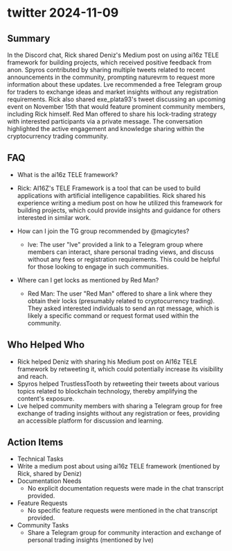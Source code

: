 # twitter 2024-11-09

## Summary

In the Discord chat, Rick shared Deniz's Medium post on using ai16z TELE framework for building projects, which received positive feedback from anon. Spyros contributed by sharing multiple tweets related to recent announcements in the community, prompting naturevrm to request more information about these updates. Lve recommended a free Telegram group for traders to exchange ideas and market insights without any registration requirements. Rick also shared exe_plata93's tweet discussing an upcoming event on November 15th that would feature prominent community members, including Rick himself. Red Man offered to share his lock-trading strategy with interested participants via a private message. The conversation highlighted the active engagement and knowledge sharing within the cryptocurrency trading community.

## FAQ

- What is the ai16z TELE framework?
- Rick: AI16Z's TELE Framework is a tool that can be used to build applications with artificial intelligence capabilities. Rick shared his experience writing a medium post on how he utilized this framework for building projects, which could provide insights and guidance for others interested in similar work.

- How can I join the TG group recommended by @magicytes?

    - lve: The user "lve" provided a link to a Telegram group where members can interact, share personal trading views, and discuss without any fees or registration requirements. This could be helpful for those looking to engage in such communities.

- Where can I get locks as mentioned by Red Man?
    - Red Man: The user "Red Man" offered to share a link where they obtain their locks (presumably related to cryptocurrency trading). They asked interested individuals to send an rqt message, which is likely a specific command or request format used within the community.

## Who Helped Who

- Rick helped Deniz with sharing his Medium post on AI16z TELE framework by retweeting it, which could potentially increase its visibility and reach.
- Spyros helped TrustlessTooth by retweeting their tweets about various topics related to blockchain technology, thereby amplifying the content's exposure.
- Lve helped community members with sharing a Telegram group for free exchange of trading insights without any registration or fees, providing an accessible platform for discussion and learning.

## Action Items

- Technical Tasks
- Write a medium post about using ai16z TELE framework (mentioned by Rick, shared by Deniz)
- Documentation Needs
    - No explicit documentation requests were made in the chat transcript provided.
- Feature Requests
    - No specific feature requests were mentioned in the chat transcript provided.
- Community Tasks
    - Share a Telegram group for community interaction and exchange of personal trading insights (mentioned by lve)
